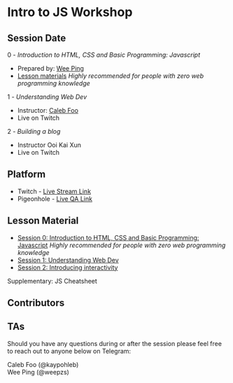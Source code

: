 # Intro to JS Workshop

## Session Date

0 - *Introduction to HTML, CSS and Basic Programming: Javascript*
- Prepared by: [Wee Ping](https://github.com/GrimmWeeper)
- [Lesson materials](./Lesson_0/0-BasicIntroduction.md) *Highly recommended for people with zero web programming knowledge* 

1 - *Understanding Web Dev*
- Instructor: [Caleb Foo](https://github.com/kaypohleb)
- Live on Twitch

2 - *Building a blog*
- Instructor Ooi Kai Xun
- Live on Twitch

## Platform

- Twitch - [Live Stream Link](https://www.twitch.tv/3dcdsc)
- Pigeonhole - [Live QA Link]()

## Lesson Material
- [Session 0: Introduction to HTML, CSS and Basic Programming: Javascript](./Lesson_0/0-BasicIntroduction.md) *Highly recommended for people with zero web programming knowledge*
- [Session 1: Understanding Web Dev](./Lessons/0-UnderstandingWebDev.md)
- [Session 2: Introducing interactivity]()

Supplementary:
JS Cheatsheet

## Contributors

## TAs
Should you have any questions during or after the session please feel free to reach out to anyone below on Telegram:

Caleb Foo (@kaypohleb)  
Wee Ping (@weepzs)